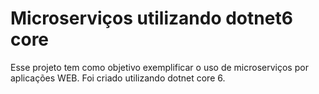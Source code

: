 # Microserviços utilizando dotnet6 core

Esse projeto tem como objetivo exemplificar o uso de microserviços por aplicações WEB. Foi criado utilizando dotnet core 6.
